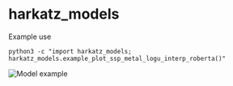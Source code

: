 # harkatz_models

Example use

```python3 -c "import harkatz_models; harkatz_models.example_plot_ssp_metal_logu_interp_roberta()"```

![Model example](https://github.com/fdeugenio/harkatz_models/blob/master/harkatz_models/examples/example_ne3o2.png?raw=true)

